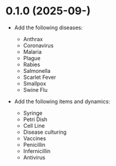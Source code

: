 # 0.1.0 (2025-09-)

- Add the following diseases:
    - Anthrax
    - Coronavirus
    - Malaria
    - Plague
    - Rabies
    - Salmonella
    - Scarlet Fever
    - Smallpox
    - Swine Flu

- Add the following items and dynamics:
    - Syringe
    - Petri Dish
    - Cell Line
    - Disease culturing
    - Vaccines
    - Penicillin
    - Infernicillin
    - Antivirus

